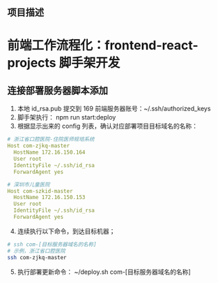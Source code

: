 项目描述
----------------

# 前端工作流程化：frontend-react-projects 脚手架开发

## 连接部署服务器脚本添加

1. 本地 id_rsa.pub 提交到 169 前端服务器账号：~/.ssh/authorized_keys
2. 脚手架执行： npm run start:deploy
3. 根据显示出来的 config 列表，确认对应部署项目目标域名的名称：

```yaml
# 浙江省口腔医院-住院医师规培系统
Host com-zjkq-master
  HostName 172.16.150.164
  User root
  IdentityFile ~/.ssh/id_rsa
  ForwardAgent yes

# 深圳市儿童医院
Host com-szkid-master
  HostName 172.16.150.153
  User root
  IdentityFile ~/.ssh/id_rsa
  ForwardAgent yes

```

4. 连续执行以下命令，到达目标机器；

```bash
# ssh com-[目标服务器域名的名称]
# 示例，浙江省口腔医院
ssh com-zjkq-master
```

5. 执行部署更新命令： ~/deploy.sh com-[目标服务器域名的名称]

